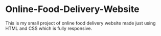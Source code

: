 # Online-Food-Delivery-Website
This is my small project of online food delivery website made just using HTML and CSS which is fully responsive. 
